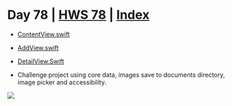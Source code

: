 # Day 78 | [HWS 78](https://www.hackingwithswift.com/100/swiftui/78) | [Index](https://github.com/JulesMoorhouse/100DaysOfSwiftUI/blob/main/README.md)

- [ContentView.swift](https://github.com/JulesMoorhouse/100DaysOfSwiftUI/blob/main/X07B%20MeetupMap/X07%20Meetup/ContentView.swift) 
- [AddView.swift](https://github.com/JulesMoorhouse/100DaysOfSwiftUI/blob/main/X07B%20MeetupMap/X07%20Meetup/AddView.swift) 
- [DetailView.Swift](https://github.com/JulesMoorhouse/100DaysOfSwiftUI/blob/main/X07B%20MeetupMap/X07%20Meetup/DetailView.swift) 
 
- Challenge project using core data, images save to documents directory, image picker and accessibility.

<img src="../Images/day77.gif">